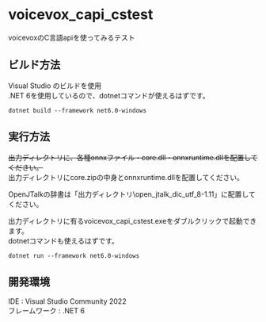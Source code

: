# voicevox_capi_cstest
voicevoxのC言語apiを使ってみるテスト

## ビルド方法
Visual Studio のビルドを使用  
.NET 6を使用しているので、dotnetコマンドが使えるはずです。  
```
dotnet build --framework net6.0-windows
```

## 実行方法
~~出力ディレクトリに、各種onnxファイル・core.dll・onnxruntime.dllを配置してください。~~  
出力ディレクトリにcore.zipの中身とonnxruntime.dllを配置してください。  

OpenJTalkの辞書は「出力ディレクトリ\open_jtalk_dic_utf_8-1.11」に配置してください。

出力ディレクトリに有るvoicevox_capi_cstest.exeをダブルクリックで起動できます。  
dotnetコマンドも使えるはずです。  
```
dotnet run --framework net6.0-windows
```

## 開発環境
IDE : Visual Studio Community 2022  
フレームワーク : .NET 6  
